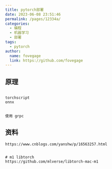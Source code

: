 ```yaml
---
title: pytorch部署
date: 2023-06-08 23:51:46
permalink: /pages/12334a/
categories:
  - 编程
  - 机器学习
  - 部署
tags:
  - pytorch
author: 
  name: fovegage
  link: https://github.com/fovegage
---
```


## 原理
```

torchscript
onnx


使用 grpc
```

## 资料
```
https://www.cnblogs.com/yanshw/p/16563257.html


# m1 libtorch
https://github.com/mlverse/libtorch-mac-m1
```